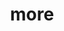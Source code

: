 ---
layout: page
title: more
nav: true
dropdown: true
children: 
    - title: CV
      permalink: /cv/
    - title: divider
    - title: non-profit
      permalink: /non_profit/
    - title: travel
      permalink: /travel/
    - title: fun
      permalink: /fun/
      
---